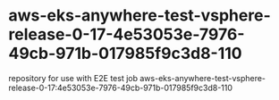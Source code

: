 # aws-eks-anywhere-test-vsphere-release-0-17-4e53053e-7976-49cb-971b-017985f9c3d8-110
repository for use with E2E test job aws-eks-anywhere-test-vsphere-release-0-17:4e53053e-7976-49cb-971b-017985f9c3d8-110

